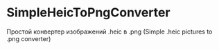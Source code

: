 # SimpleHeicToPngConverter
Простой конвертер изображений .heic в .png (Simple .heic pictures to .png converter)

